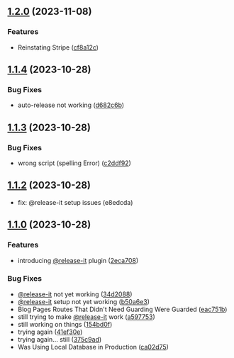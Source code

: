 

## [1.2.0](https://github.com/GillyRabutTsurwa/gilbertrabuttsurwa__site/compare/v1.1.4...v1.2.0) (2023-11-08)


### Features

* Reinstating Stripe ([cf8a12c](https://github.com/GillyRabutTsurwa/gilbertrabuttsurwa__site/commit/cf8a12c93a0ca5ba69f2d9d66a5f4f7744e1ab94))

## [1.1.4](https://github.com/GillyRabutTsurwa/gilbertrabuttsurwa__site/compare/v1.1.3...v1.1.4) (2023-10-28)


### Bug Fixes

* auto-release not working ([d682c6b](https://github.com/GillyRabutTsurwa/gilbertrabuttsurwa__site/commit/d682c6bd8edc459811e35520f6ed7012ba073563))

## [1.1.3](https://github.com/GillyRabutTsurwa/gilbertrabuttsurwa__site/compare/v1.1.2...v1.1.3) (2023-10-28)


### Bug Fixes

* wrong script (spelling Error) ([c2ddf92](https://github.com/GillyRabutTsurwa/gilbertrabuttsurwa__site/commit/c2ddf92cd31debedc7c8703cfd69dadf89c98f02))

## [1.1.2](https://github.com/GillyRabutTsurwa/gilbertrabuttsurwa__site/compare/v1.1.1...v1.1.2) (2023-10-28)

* fix: @release-it setup issues (e8edcda)

## [1.1.0](https://github.com/GillyRabutTsurwa/gilbertrabuttsurwa__site/compare/v.sveltekit...v1.1.0) (2023-10-28)


### Features

* introducing [@release-it](https://github.com/release-it) plugin ([2eca708](https://github.com/GillyRabutTsurwa/gilbertrabuttsurwa__site/commit/2eca70872f530ad9b0b10883946efc5cc05d569b))


### Bug Fixes

* [@release-it](https://github.com/release-it) not yet working ([34d2088](https://github.com/GillyRabutTsurwa/gilbertrabuttsurwa__site/commit/34d2088c433cc6eb01fe675cef043b51b43d4c48))
* [@release-it](https://github.com/release-it) setup not yet working ([b50a6e3](https://github.com/GillyRabutTsurwa/gilbertrabuttsurwa__site/commit/b50a6e371e6cf279bfea759c47a7edeb94b5b53d))
* Blog Pages Routes That Didn't Need Guarding Were Guarded ([eac751b](https://github.com/GillyRabutTsurwa/gilbertrabuttsurwa__site/commit/eac751b77e810211a81f9a8376a3d62d2f724a55))
* still trying to make [@release-it](https://github.com/release-it) work ([a597753](https://github.com/GillyRabutTsurwa/gilbertrabuttsurwa__site/commit/a597753a541f21629903984777bec5d0ccd1639a))
* still working on things ([154bd0f](https://github.com/GillyRabutTsurwa/gilbertrabuttsurwa__site/commit/154bd0f67382f819fdafbc1d4d423148ef2f11f3))
* trying again ([41ef30e](https://github.com/GillyRabutTsurwa/gilbertrabuttsurwa__site/commit/41ef30ea8283ea7fda3210c41718d180cfc01521))
* trying again... still ([375c9ad](https://github.com/GillyRabutTsurwa/gilbertrabuttsurwa__site/commit/375c9adb174ab37e3bbde4b61702c7de5f78e3df))
* Was Using Local Database in Production ([ca02d75](https://github.com/GillyRabutTsurwa/gilbertrabuttsurwa__site/commit/ca02d75aaddf3329c3280af9e8be57a0ca36a32f))